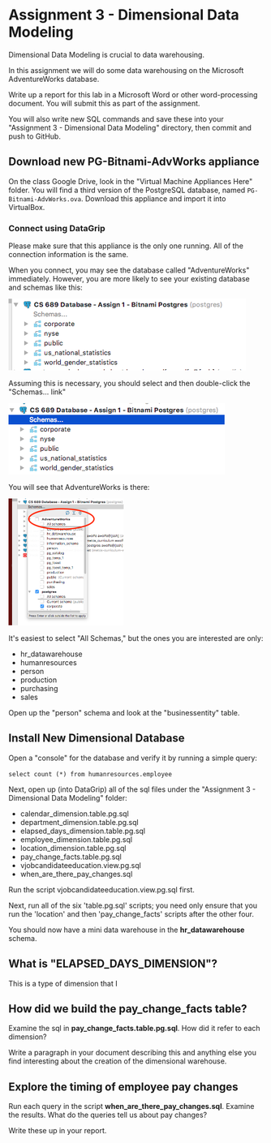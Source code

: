 # Assignment 3 - Dimensional Data Modeling

Dimensional Data Modeling is crucial to data warehousing.

In this assignment we will do some data warehousing on the Microsoft AdventureWorks database.

Write up a report for this lab in a Microsoft Word or other word-processing document.  You will submit this as part of the assignment.

You will also write new SQL commands and save these into your "Assignment 3 - Dimensional Data Modeling" directory, then commit and push to GitHub.

## Download new PG-Bitnami-AdvWorks appliance

On the class Google Drive, look in the "Virtual Machine Appliances Here" folder.  You will find a third version of the PostgreSQL database, named `PG-Bitnami-AdvWorks.ova`.  Download this appliance and import it into VirtualBox.

### Connect using DataGrip

Please make sure that this appliance is the only one running.  All of the connection information is the same.

When you connect, you may see the database called "AdventureWorks" immediately.  However, you are more likely to see your existing database and schemas like this:

<img src="pix/Use old Bitnami Postgres, but maybe not see AdvWks.png" />

Assuming this is necessary, you should select and then double-click the "Schemas... link"

<img src="pix/Select and double-click Schemas.png" /> 

You will see that AdventureWorks is there:

<img src="pix/SchemaSelectShowsAdvWks.png" height=250 />

It's easiest to select "All Schemas," but the ones you are interested are only:

* hr_datawarehouse
* humanresources
* person
* production
* purchasing
* sales

Open up the "person" schema and look at the "businessentity" table.

## Install New Dimensional Database

Open a "console" for the database and verify it by running a simple query:

`select count (*) from humanresources.employee`

Next, open up (into DataGrip) all of the sql files under the "Assignment 3 - Dimensional Data Modeling" folder:

* calendar_dimension.table.pg.sql
* department_dimension.table.pg.sql
* elapsed\_days_dimension.table.pg.sql
* employee_dimension.table.pg.sql
* location_dimension.table.pg.sql
* pay\_change_facts.table.pg.sql
* vjobcandidateeducation.view.pg.sql
* when\_are\_there\_pay_changes.sql

Run the script vjobcandidateeducation.view.pg.sql first.

Next, run all of the six 'table.pg.sql' scripts; you need only ensure that you run the 'location' and then 'pay\_change_facts' scripts after the other four.

You should now have a mini data warehouse in the **hr_datawarehouse** schema.

## What is "ELAPSED\_DAYS_DIMENSION"?

This is a type of dimension that I 

## How did we build the pay\_change_facts table?

Examine the sql in **pay\_change_facts.table.pg.sql**.  How did it refer to each dimension?

Write a paragraph in your document describing this and anything else you find interesting about the creation of the dimensional warehouse.

## Explore the timing of employee pay changes

Run each query in the script **when\_are\_there\_pay_changes.sql**.  Examine the results.  What do the queries tell us about pay changes?

Write these up in your report.


